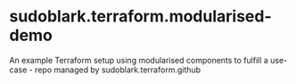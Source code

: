 # sudoblark.terraform.modularised-demo
An example Terraform setup using modularised components to fulfill a use-case - repo managed by sudoblark.terraform.github
